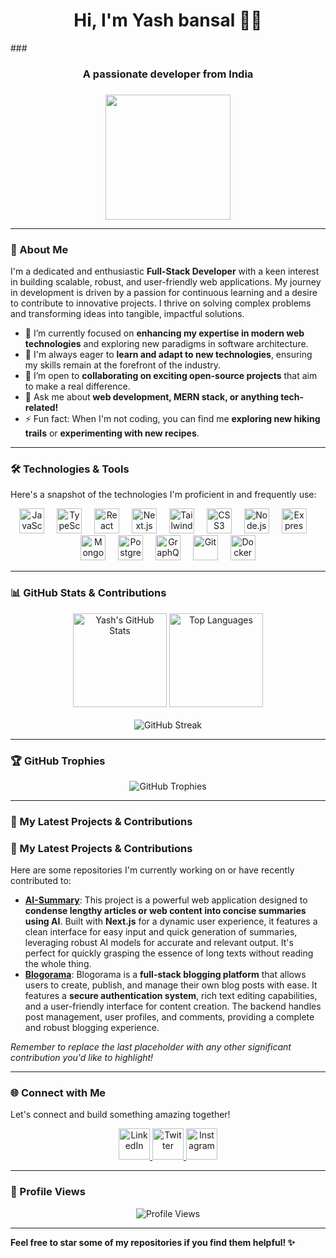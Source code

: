 <h1 align="center">Hi, I'm Yash bansal 🙋‍♂️</h1>
###

<h3 align="center">A passionate developer from India</h3>

###

<div align="center">
  <img height="200" src="https://github.com/abhisheknaiidu/abhisheknaiidu/blob/master/code.gif?raw=true" />
</div>

---

### **🚀 About Me**

I'm a dedicated and enthusiastic **Full-Stack Developer** with a keen interest in building scalable, robust, and user-friendly web applications. My journey in development is driven by a passion for continuous learning and a desire to contribute to innovative projects. I thrive on solving complex problems and transforming ideas into tangible, impactful solutions.

- 🔭 I’m currently focused on **enhancing my expertise in modern web technologies** and exploring new paradigms in software architecture.
- 🌱 I'm always eager to **learn and adapt to new technologies**, ensuring my skills remain at the forefront of the industry.
- 👯 I’m open to **collaborating on exciting open-source projects** that aim to make a real difference.
- 💬 Ask me about **web development, MERN stack, or anything tech-related!**
- ⚡ Fun fact: When I'm not coding, you can find me **exploring new hiking trails** or **experimenting with new recipes**.

---

### **🛠️ Technologies & Tools**

Here's a snapshot of the technologies I'm proficient in and frequently use:

<div align="center">
  <img src="https://cdn.jsdelivr.net/gh/devicons/devicon/icons/javascript/javascript-original.svg" height="40" alt="JavaScript" title="JavaScript" />
  <img width="12" />
  <img src="https://cdn.jsdelivr.net/gh/devicons/devicon/icons/typescript/typescript-original.svg" height="40" alt="TypeScript" title="TypeScript" />
  <img width="12" />
  <img src="https://cdn.jsdelivr.net/gh/devicons/devicon/icons/react/react-original-wordmark.svg" height="40" alt="React" title="React" />
  <img width="12" />
  <img src="https://cdn.jsdelivr.net/gh/devicons/devicon/icons/nextjs/nextjs-original-wordmark.svg" height="40" alt="Next.js" title="Next.js" /> <img width="12" />
  <img src="https://cdn.jsdelivr.net/gh/devicons/devicon/icons/tailwindcss/tailwindcss-original-wordmark.svg" height="40" alt="Tailwind CSS" title="Tailwind CSS" />
  <img width="12" />
  <img src="https://cdn.jsdelivr.net/gh/devicons/devicon/icons/css3/css3-original.svg" height="40" alt="CSS3" title="CSS3" />
  <img width="12" />
  <img src="https://cdn.jsdelivr.net/gh/devicons/devicon/icons/nodejs/nodejs-plain-wordmark.svg" height="40" alt="Node.js" title="Node.js" />
  <img width="12" />
  <img src="https://cdn.jsdelivr.net/gh/devicons/devicon/icons/express/express-original.svg" height="40" alt="Express.js" title="Express.js" /> <img width="12" />
  <img src="https://cdn.jsdelivr.net/gh/devicons/devicon/icons/mongodb/mongodb-plain-wordmark.svg" height="40" alt="MongoDB" title="MongoDB" />
  <img width="12" />
  <img src="https://cdn.jsdelivr.net/gh/devicons/devicon/icons/postgresql/postgresql-original.svg" height="40" alt="PostgreSQL" title="PostgreSQL" /> <img width="12" />
  <img src="https://cdn.jsdelivr.net/gh/devicons/devicon/icons/graphql/graphql-plain.svg" height="40" alt="GraphQL" title="GraphQL" />
  <img width="12" />
  <img src="https://cdn.jsdelivr.net/gh/devicons/devicon/icons/git/git-original.svg" height="40" alt="Git" title="Git" /> <img width="12" />
  <img src="https://cdn.jsdelivr.net/gh/devicons/devicon/icons/docker/docker-plain-wordmark.svg" height="40" alt="Docker" title="Docker" /> </div>

---

### **📊 GitHub Stats & Contributions**

<div align="center">
  <img src="https://github-readme-stats.vercel.app/api?username=YashXBansal&hide_title=false&hide_rank=false&show_icons=true&include_all_commits=true&count_private=true&disable_animations=false&theme=dracula&locale=en&hide_border=false&order=1" height="150" alt="Yash's GitHub Stats" />
  <img src="https://github-readme-stats.vercel.app/api/top-langs?username=YashXBansal&locale=en&hide_title=false&layout=compact&card_width=320&langs_count=5&theme=dracula&hide_border=false&order=2" height="150" alt="Top Languages" />
</div>

<br>

<div align="center">
  <img src="https://github-readme-streak-stats.herokuapp.com/?user=YashXBansal&theme=dracula" alt="GitHub Streak" />
</div>

---

### **🏆 GitHub Trophies**

<div align="center">
  <img src="https://github-profile-trophy.vercel.app/?username=YashXBansal&theme=dracula&no-frame=true&no-bg=true" alt="GitHub Trophies" />
</div>

---

### **🌟 My Latest Projects & Contributions**

### **🌟 My Latest Projects & Contributions**

Here are some repositories I'm currently working on or have recently contributed to:

-   **[AI-Summary](https://ai-summary-azure.vercel.app/)**: This project is a powerful web application designed to **condense lengthy articles or web content into concise summaries using AI**. Built with **Next.js** for a dynamic user experience, it features a clean interface for easy input and quick generation of summaries, leveraging robust AI models for accurate and relevant output. It's perfect for quickly grasping the essence of long texts without reading the whole thing.
-   **[Blogorama](https://blogorama.onrender.com/)**: Blogorama is a **full-stack blogging platform** that allows users to create, publish, and manage their own blog posts with ease. It features a **secure authentication system**, rich text editing capabilities, and a user-friendly interface for content creation. The backend handles post management, user profiles, and comments, providing a complete and robust blogging experience.

*Remember to replace the last placeholder with any other significant contribution you'd like to highlight!*

---

### **🌐 Connect with Me**

Let's connect and build something amazing together!

<div align="center">
  <a href="https://www.linkedin.com/in/yash-bansal-768402273/" target="_blank" rel="noopener noreferrer">
    <img src="https://img.shields.io/static/v1?message=LinkedIn&logo=linkedin&label=&color=0077B5&logoColor=white&labelColor=&style=for-the-badge" height="50" alt="LinkedIn" />
  </a>
  <a href="https://twitter.com/Yash261204" target="_blank" rel="noopener noreferrer">
    <img src="https://img.shields.io/static/v1?message=Twitter&logo=twitter&label=&color=1DA1F2&logoColor=white&labelColor=&style=for-the-badge" height="50" alt="Twitter" />
  </a>
  <a href="https://www.instagram.com/__.yashbansal_/" target="_blank" rel="noopener noreferrer">
    <img src="https://img.shields.io/static/v1?message=Instagram&logo=instagram&label=&color=E4405F&logoColor=white&labelColor=&style=for-the-badge" height="50" alt="Instagram" />
  </a>
  </div>

---

### **👀 Profile Views**

<div align="center">
  <img src="https://komarev.com/ghpvc/?username=YashXBansal&color=blueviolet" alt="Profile Views" />
</div>

---



**Feel free to star some of my repositories if you find them helpful! ✨**
